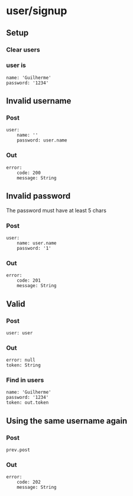 # user/signup

## Setup
### Clear users

### user is
	name: 'Guilherme'
	password: '1234'

## Invalid username
### Post
	user:
		name: ''
		password: user.name
### Out
	error:
		code: 200
		message: String

## Invalid password

The password must have at least 5 chars

### Post
	user:
		name: user.name
		password: '1'
### Out
	error:
		code: 201
		message: String

## Valid
### Post
	user: user
### Out
	error: null
	token: String
### Find in users
	name: 'Guilherme'
	password: '1234'
	token: out.token

## Using the same username again
### Post
	prev.post
### Out
	error:
		code: 202
		message: String